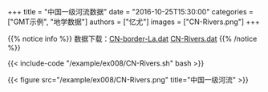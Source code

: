 +++
title = "中国一级河流数据"
date = "2016-10-25T15:30:00"
categories = ["GMT示例", "地学数据"]
authors = ["忆尤"]
images = ["CN-Rivers.png"]
+++

{{% notice info %}}
数据下载：[CN-border-La.dat](/datas/CN-border-La.dat) [CN-Rivers.dat](/datas/CN-Rivers.dat)
{{% /notice %}}

{{< include-code "/example/ex008/CN-Rivers.sh" bash >}}

{{< figure src="/example/ex008/CN-Rivers.png" title="中国一级河流" >}}
